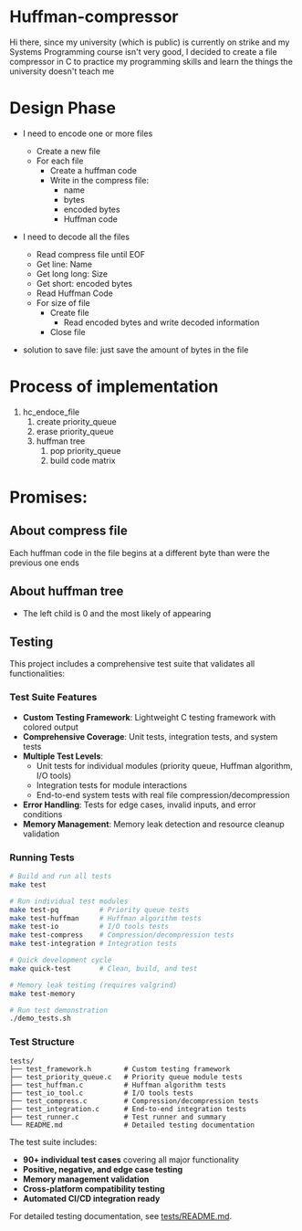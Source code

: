 # Huffman-compressor

Hi there, since my university (which is public) is currently on strike and my Systems Programming course isn't very good, I decided to create a file compressor in C to practice my programming skills and learn the things the university doesn't teach me

# Design Phase

- I need to encode one or more files
    - Create a new file
    - For each file
        - Create a huffman code
        - Write in the compress file:
            - name
            - bytes
            - encoded bytes
            - Huffman code
- I need to decode all the files
    - Read compress file until EOF
    - Get line: Name
    - Get long long: Size
    - Get short: encoded bytes
    - Read Huffman Code
    - For size of file
        - Create file
            - Read encoded bytes and write decoded information
        - Close file

- solution to save file: just save the amount of bytes in the file

# Process of implementation

1. hc_endoce_file
    1. create priority_queue 
    2. erase priority_queue
    3. huffman tree
        1. pop priority_queue
        2. build code matrix
    



# Promises:

## About compress file

Each huffman code in the file begins at a different byte than were the previous one ends


## About huffman tree

- The left child is 0 and the most likely of appearing

## Testing

This project includes a comprehensive test suite that validates all functionalities:

### Test Suite Features

- **Custom Testing Framework**: Lightweight C testing framework with colored output
- **Comprehensive Coverage**: Unit tests, integration tests, and system tests
- **Multiple Test Levels**:
  - Unit tests for individual modules (priority queue, Huffman algorithm, I/O tools)
  - Integration tests for module interactions
  - End-to-end system tests with real file compression/decompression
- **Error Handling**: Tests for edge cases, invalid inputs, and error conditions
- **Memory Management**: Memory leak detection and resource cleanup validation

### Running Tests

```bash
# Build and run all tests
make test

# Run individual test modules
make test-pq          # Priority queue tests
make test-huffman     # Huffman algorithm tests
make test-io          # I/O tools tests
make test-compress    # Compression/decompression tests
make test-integration # Integration tests

# Quick development cycle
make quick-test       # Clean, build, and test

# Memory leak testing (requires valgrind)
make test-memory

# Run test demonstration
./demo_tests.sh
```

### Test Structure

```
tests/
├── test_framework.h        # Custom testing framework
├── test_priority_queue.c   # Priority queue module tests
├── test_huffman.c          # Huffman algorithm tests
├── test_io_tool.c          # I/O tools tests
├── test_compress.c         # Compression/decompression tests
├── test_integration.c      # End-to-end integration tests
├── test_runner.c           # Test runner and summary
└── README.md               # Detailed testing documentation
```

The test suite includes:
- **90+ individual test cases** covering all major functionality
- **Positive, negative, and edge case testing**
- **Memory management validation**
- **Cross-platform compatibility testing**
- **Automated CI/CD integration ready**

For detailed testing documentation, see [tests/README.md](tests/README.md).
